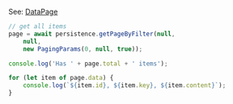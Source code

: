 
See: [DataPage](../../../toolkit_api/node/commons/data/data_page/)

```ts
// get all items 
page = await persistence.getPageByFilter(null,
    null,
    new PagingParams(0, null, true));

console.log('Has ' + page.total + ' items');

for (let item of page.data) {
    console.log(`${item.id}, ${item.key}, ${item.content}`);
}
```
